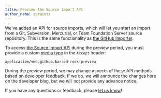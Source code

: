 ```yaml
---
title: Preview the Source Import API
author_name: spraints
---
```


We've added an API for source imports, which will let you start an import from a Git, Subversion, Mercurial, or Team Foundation Server source repository. This is the same functionality as [the GitHub Importer](https://import.github.com/).

To access [the Source Import API][docs] during the preview period, you must provide a custom [media type][media-type] in the `Accept` header:

    application/vnd.github.barred-rock-preview

During the preview period, we may change aspects of these API methods based on developer feedback. If we do, we will announce the changes here on the developer blog, but we will not provide any advance notice.

If you have any questions or feedback, please [let us know][contact]!

[media-type]: /v3/media
[docs]: /v3/migration/source_imports/
[contact]: https://github.com/contact?form%5Bsubject%5D=Source+Import+API
